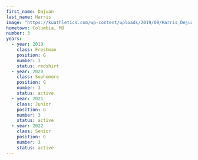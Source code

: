 ```yaml
---
first_name: Dajuan
last_name: Harris
image: "https://kuathletics.com/wp-content/uploads/2019/09/Harris_Dejuan_08292019-1024x853.jpg"
hometown: Columbia, MO
number: 3
years:
  - year: 2019
    class: Freshman
    position: G
    number: 3
    status: redshirt
  - year: 2020
    class: Sophomore
    position: G
    number: 3
    status: active
  - year: 2021
    class: Junior
    position: G
    number: 3
    status: active
  - year: 2022
    class: Senior
    position: G
    number: 3
    status: active
---
```

